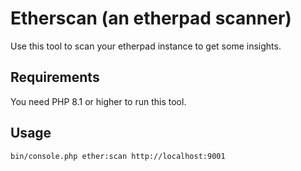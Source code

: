 # Etherscan (an etherpad scanner)

Use this tool to scan your etherpad instance to get some insights.

## Requirements

You need PHP 8.1 or higher to run this tool.

## Usage

```bash
bin/console.php ether:scan http://localhost:9001
```
